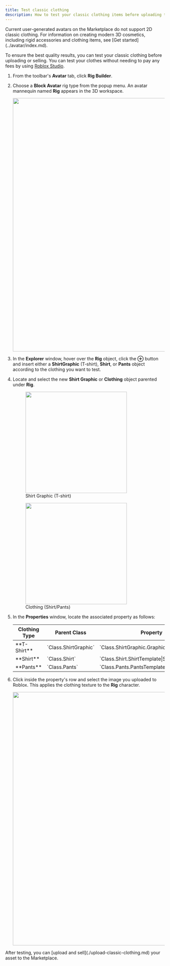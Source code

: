 ```yaml
---
title: Test classic clothing
description: How to test your classic clothing items before uploading them to the Marketplace.
---
```


<Alert severity="warning">
Current user-generated avatars on the Marketplace do not support 2D classic clothing. For information on creating modern 3D cosmetics, including rigid accessories and clothing items, see [Get started](../avatar/index.md).
</Alert>

To ensure the best quality results, you can test your classic clothing before uploading or selling. You can test your clothes without needing to pay any fees by using [Roblox Studio](../studio/setup.md).

1. From the toolbar's **Avatar** tab, click **Rig Builder**.
2. Choose a **Block Avatar** rig type from the popup menu. An avatar mannequin named **Rig** appears in the 3D workspace.

   <img src="../assets/accessories/classic-clothing/Block-Avatar-Default.jpg" width="800" />

3. In the **Explorer** window, hover over the **Rig** object, click the **&CirclePlus;** button and insert either a **ShirtGraphic** (T‑shirt), **Shirt**, or **Pants** object according to the clothing you want to test.

4. Locate and select the new **Shirt Graphic** or **Clothing** object parented under **Rig**.

   <Grid container spacing={3}>
   <Grid item>
	 <figure>
	 <img src="../assets/studio/explorer/Rig-Shirt-Graphic.png" width="320" />
	 <figcaption>Shirt Graphic (T-shirt)</figcaption>
	 </figure>
	 </Grid>
	 <Grid item>
	 <figure>
	 <img src="../assets/studio/explorer/Rig-Clothing.png" width="320" />
	 <figcaption>Clothing (Shirt/Pants)</figcaption>
	 </figure>
	 </Grid>
	 </Grid>

5. In the **Properties** window, locate the associated property as follows:

	 <table>
	 <thead>
	 <tr>
	   <th>Clothing Type</th>
	   <th>Parent Class</th>
	   <th>Property</th>
	 </tr>
	 </thead>
	 <tbody>
	 <tr>
	   <td>**T-Shirt**</td>
	   <td>`Class.ShirtGraphic`</td>
	   <td>`Class.ShirtGraphic.Graphic|Graphic`</td>
	 </tr>
	 <tr>
	   <td>**Shirt**</td>
	   <td>`Class.Shirt`</td>
	   <td>`Class.Shirt.ShirtTemplate|ShirtTemplate`</td>
	 </tr>
	 <tr>
	   <td>**Pants**</td>
	   <td>`Class.Pants`</td>
	   <td>`Class.Pants.PantsTemplate|PantsTemplate`</td>
	 </tr>
	 </tbody>
	 </table>

6. Click inside the property's row and select the image you uploaded to Roblox. This applies the clothing texture to the **Rig** character.

   <img src="../assets/accessories/classic-clothing/Block-Avatar-Dressed.jpg" width="800" />

<Alert severity="success">
After testing, you can [upload and sell](./upload-classic-clothing.md) your asset to the Marketplace.
</Alert>

